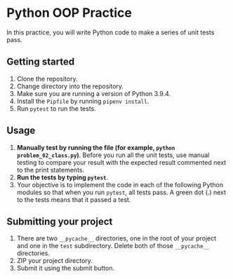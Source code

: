 # Python OOP Practice

In this practice, you will write Python code to make a series of unit tests
pass.

## Getting started

1. Clone the repository.
2. Change directory into the repository.
3. Make sure you are running a version of Python 3.9.4.
4. Install the `Pipfile` by running `pipenv install`.
5. Run `pytest` to run the tests.

## Usage

1. **Manually test by running the file (for example, `python problem_02_class.py`)**.
   Before you run all the unit tests, use manual testing to compare your result
   with the expected result commented next to the print statements.
2. **Run the tests by typing `pytest`**.
3. Your objective is to implement the code in each of the following Python
   modules so that when you run `pytest`, all tests pass. A green dot (.) next
   to the tests means that it passed a test.

## Submitting your project

1. There are two `__pycache__` directories, one in the root of your project and
   one in the `test` subdirectory. Delete both of those `__pycache__`
   directories.
2. ZIP your project directory.
3. Submit it using the submit button.